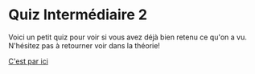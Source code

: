 # Quiz Intermédiaire 2

Voici un petit quiz pour voir si vous avez déjà bien retenu ce qu'on a vu. N'hésitez pas à retourner voir dans la théorie!

[C'est par ici](https://forms.gle/isZnffBmMedJXirW9)